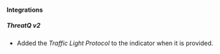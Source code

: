 #### Integrations
##### ThreatQ v2
- Added the *Traffic Light Protocol* to the indicator when it is provided.